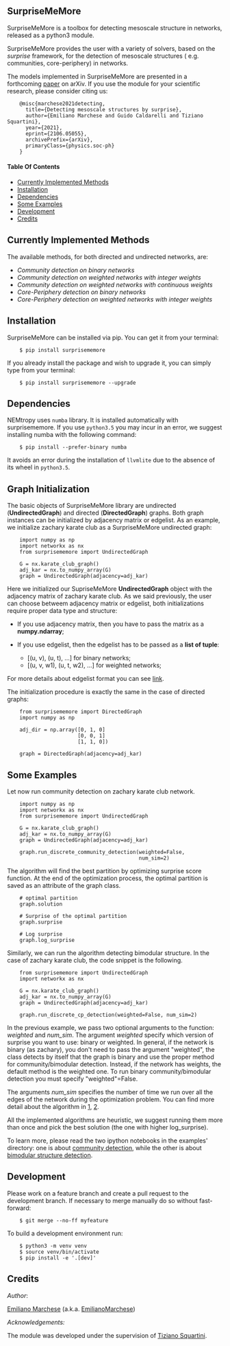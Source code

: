SurpriseMeMore
-------------------------------------------------------------------

SurpriseMeMore is a toolbox for detecting mesoscale structure in networks, released as a python3 module. 

SurpriseMeMore provides the user with a variety of solvers, based on the _surprise_ framework, for the detection of mesoscale structures ( e.g. communities, core-periphery) in networks.

The models implemented in SurpriseMeMore are presented in a forthcoming [paper](https://arxiv.org/abs/2106.05055) on arXiv.
If you use the module for your scientific research, please consider citing us:

```
    @misc{marchese2021detecting,
      title={Detecting mesoscale structures by surprise}, 
      author={Emiliano Marchese and Guido Caldarelli and Tiziano Squartini},
      year={2021},
      eprint={2106.05055},
      archivePrefix={arXiv},
      primaryClass={physics.soc-ph}
    }
```

#### Table Of Contents
- [Currently Implemented Methods](#currently-implemented-methods)
- [Installation](#installation)
- [Dependencies](#dependencies)
- [Some Examples](#some-examples)
- [Development](#development)
- [Credits](#credits)

## Currently Implemented Methods
The available methods, for both directed and undirected networks, are:

* *Community detection on binary networks* 
* *Community detection on weighted networks with integer weights* 
* *Community detection on weighted networks with continuous weights* 
* *Core-Periphery detection on binary networks* 
* *Core-Periphery detection on weighted networks with integer weights*

Installation
------------
SurpriseMeMore can be installed via pip. You can get it from your terminal:

```
    $ pip install surprisememore
```

If you already install the package and wish to upgrade it,
you can simply type from your terminal:

```
    $ pip install surprisememore --upgrade
```

Dependencies
------------

NEMtropy uses <code>numba</code> library. It is installed automatically with surprisememore.
If you use <code>python3.5</code> you may incur in an error, we suggest installing numba with the following command:

```
    $ pip install --prefer-binary numba
```

It avoids an error during the installation of <code>llvmlite</code> due to 
the absence of its wheel in <code>python3.5</code>.

Graph Initialization
--------------------

The basic objects of SurpriseMeMore library are undirected (**UndirectedGraph**)
and  directed (**DirectedGraph**) graphs. Both graph instances can be initialized
by adjacency matrix or edgelist. As an example, we initialize zachary karate 
club as a SurpriseMeMore undirected graph:

```
    import numpy as np
    import networkx as nx
    from surprisememore import UndirectedGraph
    
    G = nx.karate_club_graph()
    adj_kar = nx.to_numpy_array(G)
    graph = UndirectedGraph(adjacency=adj_kar)
```

Here we initialized our SupriseMeMore **UndirectedGraph** object with the adjacency
matrix of zachary karate club. As we said previously, the user can choose betweem 
adjacency matrix or edgelist, both initializations require proper data type and
structure:

* If you use adjacency matrix, then you have to pass the matrix as a **numpy.ndarray**;

* If you use edgelist, then the edgelist has to be passed as a **list of tuple**:
    * [(u, v), (u, t), ...] for binary networks;
    * [(u, v, w1), (u, t, w2), ...] for weighted networks;

For more details about edgelist format you can see [link](https://networkx.org/documentation/stable/reference/classes/generated/networkx.DiGraph.add_weighted_edges_from.html?highlight=add_weighted_edges_from#networkx.DiGraph.add_weighted_edges_from).

The initialization procedure is exactly the same in the case of directed graphs:
```
    from surprisememore import DirectedGraph
    import numpy as np
    
    adj_dir = np.array([0, 1, 0]
                       [0, 0, 1]
                       [1, 1, 0])
    
    graph = DirectedGraph(adjacency=adj_kar)
```

Some Examples
--------------
Let now run community detection on zachary karate club network.

```
    import numpy as np
    import networkx as nx
    from surprisememore import UndirectedGraph

    G = nx.karate_club_graph()
    adj_kar = nx.to_numpy_array(G)
    graph = UndirectedGraph(adjacency=adj_kar)
    
    graph.run_discrete_community_detection(weighted=False,
                                           num_sim=2)
```
The algorithm will find the best partition by optimizing surprise score
function. At the end of the optimization process, the optimal partition is
saved as an attribute of the graph class.

```
    # optimal partition
    graph.solution
    
    # Surprise of the optimal partition
    graph.surprise
    
    # Log surprise
    graph.log_surprise
```

Similarly, we can run the algorithm detecting bimodular structure. In the case
of zachary karate club, the code snippet is the following.

```
    from surprisememore import UndirectedGraph
    import networkx as nx
    
    G = nx.karate_club_graph()
    adj_kar = nx.to_numpy_array(G)
    graph = UndirectedGraph(adjacency=adj_kar)
    
    graph.run_discrete_cp_detection(weighted=False, num_sim=2)
```

In the previous example, we pass two optional arguments to the function: *weighted*
and *num_sim*. The argument *weighted* specify which version of surprise you want 
to use: binary or weighted. In general, if the network is binary (as zachary),
you don't need to pass  the argument "weighted", the class detects by itself 
that the graph is binary and use the proper method for community/bimodular detection.
Instead, if the  network has weights, the default method is the weighted one.
To run binary community/bimodular detection you must specify "weighted"=False.

The arguments *num_sim* specifies the number of time we run over all the edges 
of the network during the optimization problem. You can find more detail about the
algorithm in [1](https://arxiv.org/abs/2106.05055), [2](https://www.nature.com/articles/srep19250).

All the implemented algorithms are heuristic, we suggest running them more 
than once and pick the best solution (the one with higher log_surprise).

To learn more, please read the two ipython notebooks in the examples' directory:
one is about  [community detection](https://github.com/EmilianoMarchese/SurpriseMeMore/blob/master/examples/Community%20Detection.ipynb), 
while the other is about [bimodular structure detection](https://github.com/EmilianoMarchese/SurpriseMeMore/blob/master/examples/Mesoscale%20Structure%20Detection.ipynb).

Development
-----------
Please work on a feature branch and create a pull request to the development 
branch. If necessary to merge manually do so without fast-forward:

```
    $ git merge --no-ff myfeature
```

To build a development environment run:

```
    $ python3 -m venv venv 
    $ source venv/bin/activate 
    $ pip install -e '.[dev]'
```

Credits
-------

_Author_:

[Emiliano Marchese](https://www.imtlucca.it/en/emiliano.marchese/) (a.k.a. [EmilianoMarchese](https://github.com/EmilianoMarchese))


_Acknowledgements:_

The module was developed under the supervision of [Tiziano Squartini](http://www.imtlucca.it/en/tiziano.squartini/).
